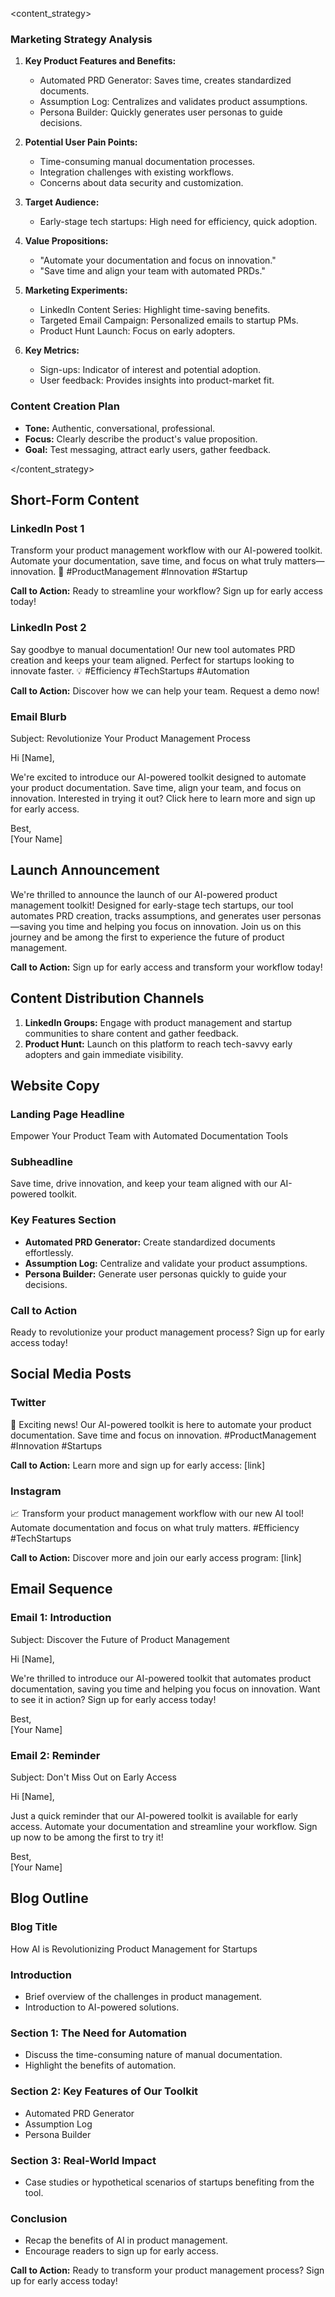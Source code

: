 <content_strategy>

### Marketing Strategy Analysis

1. **Key Product Features and Benefits:**
   - Automated PRD Generator: Saves time, creates standardized documents.
   - Assumption Log: Centralizes and validates product assumptions.
   - Persona Builder: Quickly generates user personas to guide decisions.

2. **Potential User Pain Points:**
   - Time-consuming manual documentation processes.
   - Integration challenges with existing workflows.
   - Concerns about data security and customization.

3. **Target Audience:**
   - Early-stage tech startups: High need for efficiency, quick adoption.

4. **Value Propositions:**
   - "Automate your documentation and focus on innovation."
   - "Save time and align your team with automated PRDs."

5. **Marketing Experiments:**
   - LinkedIn Content Series: Highlight time-saving benefits.
   - Targeted Email Campaign: Personalized emails to startup PMs.
   - Product Hunt Launch: Focus on early adopters.

6. **Key Metrics:**
   - Sign-ups: Indicator of interest and potential adoption.
   - User feedback: Provides insights into product-market fit.

### Content Creation Plan

- **Tone:** Authentic, conversational, professional.
- **Focus:** Clearly describe the product's value proposition.
- **Goal:** Test messaging, attract early users, gather feedback.

</content_strategy>

## Short-Form Content

### LinkedIn Post 1
Transform your product management workflow with our AI-powered toolkit. Automate your documentation, save time, and focus on what truly matters—innovation. 🚀 #ProductManagement #Innovation #Startup

**Call to Action:** Ready to streamline your workflow? Sign up for early access today!

### LinkedIn Post 2
Say goodbye to manual documentation! Our new tool automates PRD creation and keeps your team aligned. Perfect for startups looking to innovate faster. 💡 #Efficiency #TechStartups #Automation

**Call to Action:** Discover how we can help your team. Request a demo now!

### Email Blurb
Subject: Revolutionize Your Product Management Process

Hi [Name],

We're excited to introduce our AI-powered toolkit designed to automate your product documentation. Save time, align your team, and focus on innovation. Interested in trying it out? Click here to learn more and sign up for early access.

Best,  
[Your Name]

## Launch Announcement

We're thrilled to announce the launch of our AI-powered product management toolkit! Designed for early-stage tech startups, our tool automates PRD creation, tracks assumptions, and generates user personas—saving you time and helping you focus on innovation. Join us on this journey and be among the first to experience the future of product management.

**Call to Action:** Sign up for early access and transform your workflow today!

## Content Distribution Channels

1. **LinkedIn Groups:** Engage with product management and startup communities to share content and gather feedback.
2. **Product Hunt:** Launch on this platform to reach tech-savvy early adopters and gain immediate visibility.

## Website Copy

### Landing Page Headline
Empower Your Product Team with Automated Documentation Tools

### Subheadline
Save time, drive innovation, and keep your team aligned with our AI-powered toolkit.

### Key Features Section
- **Automated PRD Generator:** Create standardized documents effortlessly.
- **Assumption Log:** Centralize and validate your product assumptions.
- **Persona Builder:** Generate user personas quickly to guide your decisions.

### Call to Action
Ready to revolutionize your product management process? Sign up for early access today!

## Social Media Posts

### Twitter
🚀 Exciting news! Our AI-powered toolkit is here to automate your product documentation. Save time and focus on innovation. #ProductManagement #Innovation #Startups

**Call to Action:** Learn more and sign up for early access: [link]

### Instagram
📈 Transform your product management workflow with our new AI tool! Automate documentation and focus on what truly matters. #Efficiency #TechStartups

**Call to Action:** Discover more and join our early access program: [link]

## Email Sequence

### Email 1: Introduction
Subject: Discover the Future of Product Management

Hi [Name],

We're thrilled to introduce our AI-powered toolkit that automates product documentation, saving you time and helping you focus on innovation. Want to see it in action? Sign up for early access today!

Best,  
[Your Name]

### Email 2: Reminder
Subject: Don't Miss Out on Early Access

Hi [Name],

Just a quick reminder that our AI-powered toolkit is available for early access. Automate your documentation and streamline your workflow. Sign up now to be among the first to try it!

Best,  
[Your Name]

## Blog Outline

### Blog Title
How AI is Revolutionizing Product Management for Startups

### Introduction
- Brief overview of the challenges in product management.
- Introduction to AI-powered solutions.

### Section 1: The Need for Automation
- Discuss the time-consuming nature of manual documentation.
- Highlight the benefits of automation.

### Section 2: Key Features of Our Toolkit
- Automated PRD Generator
- Assumption Log
- Persona Builder

### Section 3: Real-World Impact
- Case studies or hypothetical scenarios of startups benefiting from the tool.

### Conclusion
- Recap the benefits of AI in product management.
- Encourage readers to sign up for early access.

**Call to Action:** Ready to transform your product management process? Sign up for early access today!